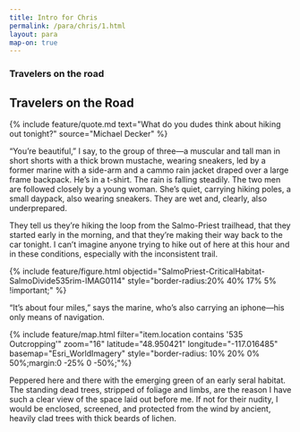 ```yaml
---
title: Intro for Chris
permalink: /para/chris/1.html
layout: para
map-on: true
---
```


### Travelers on the road


## Travelers on the Road

{% include feature/quote.md text="What do you dudes think about hiking out tonight?" source="Michael Decker" %}


“You’re beautiful,” I say, to the group of three—a muscular and tall man in short shorts with a thick brown mustache, wearing sneakers, led by a former marine with a side-arm and a cammo rain jacket draped over a large frame backpack. He’s in a t-shirt. The rain is falling steadily. The two men are followed closely by a young woman. She’s quiet, carrying hiking poles, a small daypack, also wearing sneakers. They are wet and, clearly, also underprepared. 

They tell us they’re hiking the loop from the Salmo-Priest trailhead, that they started early in the morning, and that they’re making their way back to the car tonight. I can’t imagine anyone trying to hike out of here at this hour and in these conditions, especially with the inconsistent trail.

{% include feature/figure.html objectid="SalmoPriest-CriticalHabitat-SalmoDivide535rim-IMAG0114" style="border-radius:20% 40% 17% 5% !important;"  %}

“It’s about four miles,” says the marine, who’s also carrying an iphone—his only means of navigation. 



{% include feature/map.html filter="item.location contains '535 Outcropping'" zoom="16" latitude="48.950421" longitude="-117.016485" basemap="Esri_WorldImagery" style="border-radius: 10% 20% 0% 50%;margin:0 -25% 0 -50%;"%}



 Peppered here and there with the emerging green of an early seral habitat. The standing dead trees, stripped of foliage and limbs, are the reason I have such a clear view of the space laid out before me. If not for their nudity, I would be enclosed, screened, and protected from the wind by ancient, heavily clad trees with thick beards of lichen. 



